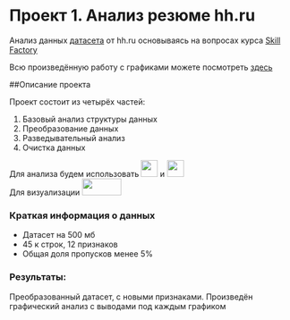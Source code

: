 # Проект 1. Анализ резюме hh.ru 
Анализ данных [датасета](https://drive.google.com/file/d/1Kb78mAWYKcYlellTGhIjPI-bCcKbGuTn/view) от hh.ru основываясь на вопросах курса [Skill Factory](https://skillfactory.ru/)

Всю произведённую работу с графиками можете посмотреть [здесь](https://nbviewer.org/github/MyMomIsPepega/Skill_Factory_Project2/blob/main/Project-1%20HH.ru.ipynb) 

##Описание проекта
   
Проект состоит из четырёх частей:  
1. Базовый анализ структуры данных
2. Преобразование данных
3. Разведывательный анализ
4. Очистка данных

Для анализа будем использовать <img src="https://2e8ram2s1li74atce18qz5y1-wpengine.netdna-ssl.com/wp-content/uploads/2020/03/shutterstock_1375882658-e1583354582236.jpg" width="30" height="30"> и <img src="https://images.unsplash.com/photo-1564349683136-77e08dba1ef7?ixlib=rb-1.2.1&ixid=MnwxMjA3fDB8MHxleHBsb3JlLWZlZWR8Mnx8fGVufDB8fHx8&auto=format&fit=crop&w=40&q=50" width="30" height="30">  
Для визуализации  <img src="https://upload.wikimedia.org/wikipedia/commons/thumb/3/37/Plotly-logo-01-square.png/220px-Plotly-logo-01-square.png" width="70" height="30"> 

### Краткая информация о данных
* Датасет на 500 мб
* 45 к строк, 12 признаков
* Общая доля пропусков менее 5%
### Результаты:  
Преобразованный датасет, с новыми признаками. Произведён графический анализ с выводами под каждым графиком
